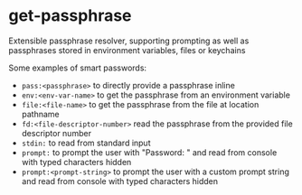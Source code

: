 # get-passphrase

Extensible passphrase resolver, supporting prompting as well as passphrases stored in environment variables, files or keychains

Some examples of smart passwords:

- `pass:<passphrase>`  to directly provide a passphrase inline
- `env:<env-var-name>` to get the passphrase from an environment variable
- `file:<file-name>` to get the passphrase from the file at location pathname
- `fd:<file-descriptor-number>` read the passphrase from the provided file descriptor number
- `stdin:` to read from standard input
- `prompt:` to prompt the user with "Password: " and read from console with typed characters hidden
- `prompt:<prompt-string>` to prompt the user with a custom prompt string and read from console with typed characters hidden
